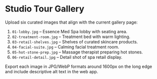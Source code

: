 # Studio Tour Gallery

Upload six curated images that align with the current gallery page:

1. `01-lobby.jpg` – Essence Med Spa lobby with seating area.
2. `02-treatment-room.jpg` – Treatment bed with warm lighting.
3. `03-retail-shelves.jpg` – Shelves of curated skincare products.
4. `04-facial-suite.jpg` – Calming facial treatment room.
5. `05-hot-stone-prep.jpg` – Massage therapist preparing hot stones.
6. `06-retail-detail.jpg` – Detail shot of spa retail display.

Export each image in JPG/WebP formats around 1600px on the long edge and include descriptive alt text in the web app.
